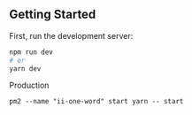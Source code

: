 ## Getting Started

First, run the development server:

```bash
npm run dev
# or
yarn dev
```

Production
```
pm2 --name "ii-one-word" start yarn -- start
```
